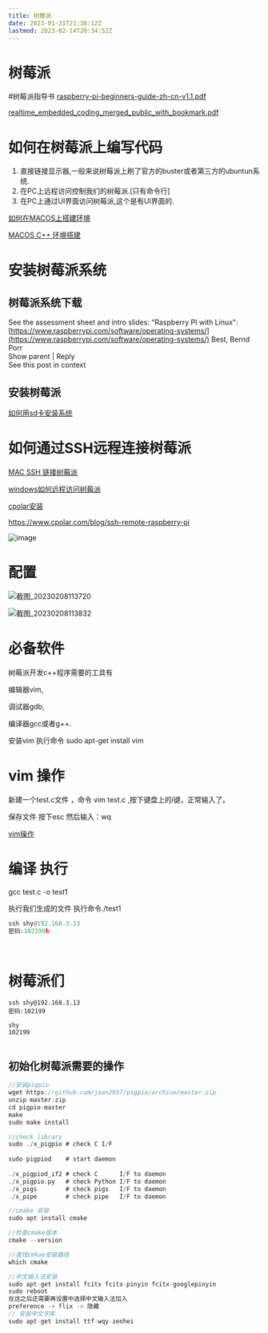 ```yaml
---
title: 树莓派
date: 2023-01-31T21:38:12Z
lastmod: 2023-02-14T20:34:52Z
---
```


# 树莓派
#树莓派指导书
[raspberry-pi-beginners-guide-zh-cn-v1.1.pdf](Gla_B/Embeded%20System%20Design/assets/raspberry-pi-beginners-guide-zh-cn-v1.1-20230204141719-ganwgss.pdf)

[realtime_embedded_coding_merged_public_with_bookmark.pdf](assets/realtime_embedded_coding_merged_public_with_bookmark-20230214203101-vdtp4td.pdf)

# 如何在树莓派上编写代码

1. 直接链接显示器,一般来说树莓派上刷了官方的buster或者第三方的ubuntun系统.
2. 在PC上远程访问控制我们的树莓派.[只有命令行]
3. 在PC上通过UI界面访问树莓派,这个是有UI界面的.

[如何在MACOS上搭建环境](https://zhuanlan.zhihu.com/p/472981234)

[MACOS C++ 环境搭建](https://www.bilibili.com/read/cv14374270)

# 安装树莓派系统

## 树莓派系统下载

See the assessment sheet and intro slides: "Raspberry PI with Linux": [https://www.raspberrypi.com/software/operating-systems/](https://www.raspberrypi.com/software/operating-systems/) Best, Bernd Porr  
Show parent | Reply  
See this post in context

## 安装树莓派

[如何用sd卡安装系统](https://zhuanlan.zhihu.com/p/59027897)

# 如何通过SSH远程连接树莓派

[MAC SSH 链接树莓派](https://zhuanlan.zhihu.com/p/66735155)

[windows如何远程访问树莓派](https://zhuanlan.zhihu.com/p/386691793)

[cpolar安装](https://zhuanlan.zhihu.com/p/128484864)

https://www.cpolar.com/blog/ssh-remote-raspberry-pi

​![image](assets/image-20230210102233-ktgluev.png "Windows访问树莓派")​

# 配置

​![截图_20230208113720](assets/截图_20230208113720-20230208113728-izshagc.png "26")​

​![截图_20230208113832](assets/截图_20230208113832-20230208113837-m5e7cwm.png)​

# 必备软件

树莓派开发c++程序需要的工具有

编辑器vim,

调试器gdb,

编译器gcc或者g++.

安装vim   执行命令 sudo apt-get install vim

# vim 操作

新建一个test.c文件 ，命令 vim test.c ,按下键盘上的i键，正常输入了。

保存文件 按下esc  然后输入：wq

[vim操作](https://www.runoob.com/linux/linux-vim.html)

# 编译 执行

gcc test.c -o test1

执行我们生成的文件 执行命令./test1

```python
ssh shy@192.168.3.13
密码:102199h
```

‍
# 树莓派们
~~~text
ssh shy@192.168.3.13
密码:102199

shy
102199


~~~

## 初始化树莓派需要的操作
~~~c
//安装pigpio
wget https://github.com/joan2937/pigpio/archive/master.zip  
unzip master.zip  
cd pigpio-master  
make  
sudo make install

//check library
sudo ./x_pigpio # check C I/F  
  
sudo pigpiod    # start daemon  
  
./x_pigpiod_if2 # check C      I/F to daemon  
./x_pigpio.py   # check Python I/F to daemon  
./x_pigs        # check pigs   I/F to daemon  
./x_pipe        # check pipe   I/F to daemon

//cmake 安装
sudo apt install cmake

//检查cmake版本
cmake --version

//查找cmkae安装路径
which cmake

//中文输入法安装
sudo apt-get install fcitx fcitx-pinyin fcitx-googlepinyin
sudo reboot
在这之后还需要再设置中选择中文输入法加入
preference -> flix -> 隐藏
// 安装中文字库
sudo apt-get install ttf-wqy-zenhei
~~~